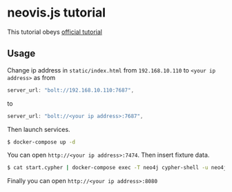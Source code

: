 # neovis.js tutorial

This tutorial obeys [official tutorial](https://github.com/neo4j-contrib/neovis.js)

## Usage

Change ip address in `static/index.html` from `192.168.10.110` to `<your ip address>` as from

```js
server_url: "bolt://192.168.10.110:7687",
```

to

```js
server_url: "bolt://<your ip address>:7687",
```

Then launch services.

```bash
$ docker-compose up -d
```

You can open `http://<your ip address>:7474`.
Then insert fixture data.

```bash
$ cat start.cypher | docker-compose exec -T neo4j cypher-shell -u neo4j -p neo4j2
```

Finally you can open `http://<your ip address>:8080`
